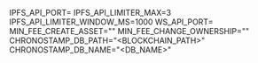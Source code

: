 IPFS_API_PORT=<PORT>
IPFS_API_LIMITER_MAX=3
IPFS_API_LIMITER_WINDOW_MS=1000
WS_API_PORT=<PORT>
MIN_FEE_CREATE_ASSET="<FEE>"
MIN_FEE_CHANGE_OWNERSHIP="<FEE>"
CHRONOSTAMP_DB_PATH="<BLOCKCHAIN_PATH>"
CHRONOSTAMP_DB_NAME="<DB_NAME>"
